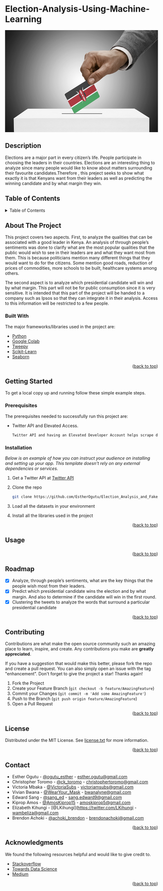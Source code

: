 # Election-Analysis-Using-Machine-Learning
![My Image](Images/banner.jpg)
## Description
Elections are a major part in every citizen’s life. People participate in choosing the leaders in their countries. Elections are an interesting thing to analyze since many people would like to know about matters surrounding their favourite candidates.Therefore , this preject seeks to show what exactly it is that Kenyans want from their leaders as well as predicting the winning candidate and by what margin they win.

## Table of Contents

<!-- TABLE OF CONTENTS -->
<details>
  <summary>Table of Contents</summary>
  <ol>
    <li>
      <a href="#about-the-project">About The Project</a>
      <ul>
        <li><a href="#built-with">Built With</a></li>
      </ul>
    </li>
    <li>
      <a href="#getting-started">Getting Started</a>
      <ul>
        <li><a href="#prerequisites">Prerequisites</a></li>
        <li><a href="#installation">Installation</a></li>
      </ul>
    </li>
    <li><a href="#usage">Usage</a></li>
    <li><a href="#roadmap">Roadmap</a></li>
    <li><a href="#contributing">Contributing</a></li>
    <li><a href="#license">License</a></li>
    <li><a href="#contact">Contact</a></li>
    <li><a href="#acknowledgments">Acknowledgments</a></li>
  </ol>
</details>

<!-- ABOUT THE PROJECT -->
## About The Project

This project covers two aspects. First, to analyze the qualities that can be associated with a good leader in Kenya. An analysis of through people’s sentiments was done to clarify what are the most popular qualities that the public would wish to see in their leaders are and what they want most from them. This is because politicians mention many different things that they would want to do for the citizens. Some mention good roads, reduction of prices of commodities, more schools to be built, healthcare systems among others.

The second aspect is to analyze which presidential candidate will win and by what margin. This part will not be for public consumption since it is very sensitive. It is intended that this part of the project will be handed to a company such as Ipsos so that they can integrate it in their analysis. Access to this information will be restricted to a few people.

### Built With

The major frameworks/libraries used in the project are:

* [Python](https://www.python.org/doc/essays/blurb/)
* [Google Colab](https://colab.research.google.com/?utm_source=scs-index)
* [Tweepy](https://docs.tweepy.org/en/stable/)
* [Scikit-Learn](https://scikit-learn.org/stable/)
* [Seaborn](https://seaborn.pydata.org/)

<p align="right">(<a href="#top">back to top</a>)</p>

<!-- GETTING STARTED -->
## Getting Started

To get a local copy up and running follow these simple example steps.

### Prerequisites

The prerequisites needed to successfully run this project are:
* Twitter API and Elevated Access.
  ```sh
  Twitter API and having an Elevated Developer Account helps scrape data from twitter. 
  ```

### Installation

_Below is an example of how you can instruct your audience on installing and setting up your app. This template doesn't rely on any external dependencies or services._

1. Get a Twitter API at [Twitter API](https://developer.twitter.com/en/docs/twitter-api)
2. Clone the repo
   ```sh
   git clone https://github.com/EstherOgutu/Election_Analysis_and_Fake_News_Detection_Using_Machine_Learning.git
   ```
3. Load all the datasets in your environment
 
4. Install all the libraries used in the project


<p align="right">(<a href="#top">back to top</a>)</p>

<!-- USAGE EXAMPLES -->
## Usage

#####


<p align="right">(<a href="#top">back to top</a>)</p>

<!-- ROADMAP -->
## Roadmap

- [x] Analyze, through people’s sentiments, what are the key things that the people wish most from their leaders.
- [x] Predict which presidential candidate wins the election and by what margin. And also to determine if the candidate will win in the first round.
- [x] Clustering the tweets to analyze the words that surround a particular presidential candidate

<p align="right">(<a href="#top">back to top</a>)</p>

<!-- CONTRIBUTING -->
## Contributing

Contributions are what make the open source community such an amazing place to learn, inspire, and create. Any contributions you make are **greatly appreciated**.

If you have a suggestion that would make this better, please fork the repo and create a pull request. You can also simply open an issue with the tag "enhancement".
Don't forget to give the project a star! Thanks again!

1. Fork the Project
2. Create your Feature Branch (`git checkout -b feature/AmazingFeature`)
3. Commit your Changes (`git commit -m 'Add some AmazingFeature'`)
4. Push to the Branch (`git push origin feature/AmazingFeature`)
5. Open a Pull Request

<p align="right">(<a href="#top">back to top</a>)</p>

<!-- LICENSE -->
## License

Distributed under the MIT License. See <a href="license.txt">license.txt</a> for more information.

<p align="right">(<a href="#top">back to top</a>)</p>

<!-- CONTACT -->
## Contact


* Esther Ogutu - [@ogutu_esther](https://twitter.com/ogutu_esther) - esther.ogutu@gmail.com
* Christopher Toromo - [@ck_toromo](https://twitter.com/CK_Toromo) - christophertoromo@gmail.com
* Victoria Mbaka - [@VictoriaSubs](https://twitter.com/VictoriaSubs) - victoriamsubs@gmail.com
* Vivian Bwana - [@WearYour_Mask](https://twitter.com/WearYour_Mask) - bwanalyne@gmail.com
* Edward Sang - [@sang_ed](https://twitter.com/sang_ed) - sang.edward9@gmail.com
* Kiprop Amos - [@AmosKiprop15](https://twitter.com/AmosKiprop15) - amoskiprop5@gmail.com
* Elizabeth Kihungi - [@LKihungi](https://twitter.com/LKihungi - wambeliza@gmail.com
* Brendon Achoki - [@achoki_brendon](https://twitter.com/brendon_achoki) - brendonachoki@gmail.com


<p align="right">(<a href="#top">back to top</a>)</p>

<!-- ACKNOWLEDGMENTS -->
## Acknowledgments

We found the following resources helpful and would like to give credit to.

* [Stackoverflow](https://stackoverflow.com/)
* [Towards Data Science](https://towardsdatascience.com/)
* [Medium](https://medium.com/citrispolicylab/a-simple-guide-to-scrape-tweets-using-python-ba7c691b6efa)

<p align="right">(<a href="#top">back to top</a>)</p>
